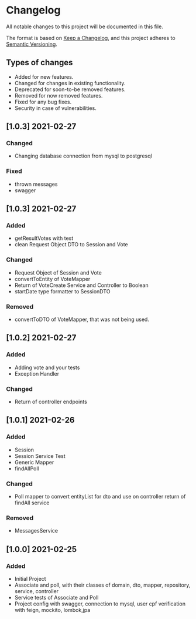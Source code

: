 # Changelog

All notable changes to this project will be documented in this file.

The format is based on [Keep a Changelog](https://keepachangelog.com/en/1.0.0/),
and this project adheres to [Semantic Versioning](https://semver.org/spec/v2.0.0.html).


## Types of changes

- Added for new features.
- Changed for changes in existing functionality.
- Deprecated for soon-to-be removed features.
- Removed for now removed features.
- Fixed for any bug fixes.
- Security in case of vulnerabilities.

## [1.0.3] 2021-02-27

### Changed
- Changing database connection from mysql to postgresql

### Fixed
- thrown messages
- swagger

## [1.0.3] 2021-02-27

### Added
- getResultVotes with test
- clean Request Object DTO to Session and Vote

### Changed
- Request Object of Session and Vote
- convertToEntity of VoteMapper
- Return of VoteCreate Service and Controller to Boolean
- startDate type formatter to SessionDTO

### Removed
- convertToDTO of VoteMapper, that was not being used.

## [1.0.2] 2021-02-27

### Added
- Adding vote and your tests
- Exception Handler

### Changed  
- Return of controller endpoints

## [1.0.1] 2021-02-26

### Added
- Session
- Session Service Test
- Generic Mapper
- findAllPoll

### Changed
- Poll mapper to convert entityList for dto and use on controller return of findAll service

### Removed
- MessagesService

## [1.0.0] 2021-02-25

### Added
- Initial Project
- Associate and poll, 
  with their classes of domain, dto, mapper, repository, service, controller 
- Service tests of Associate and Poll
- Project config with swagger, connection to mysql, user cpf verification with feign, mockito, lombok,jpa